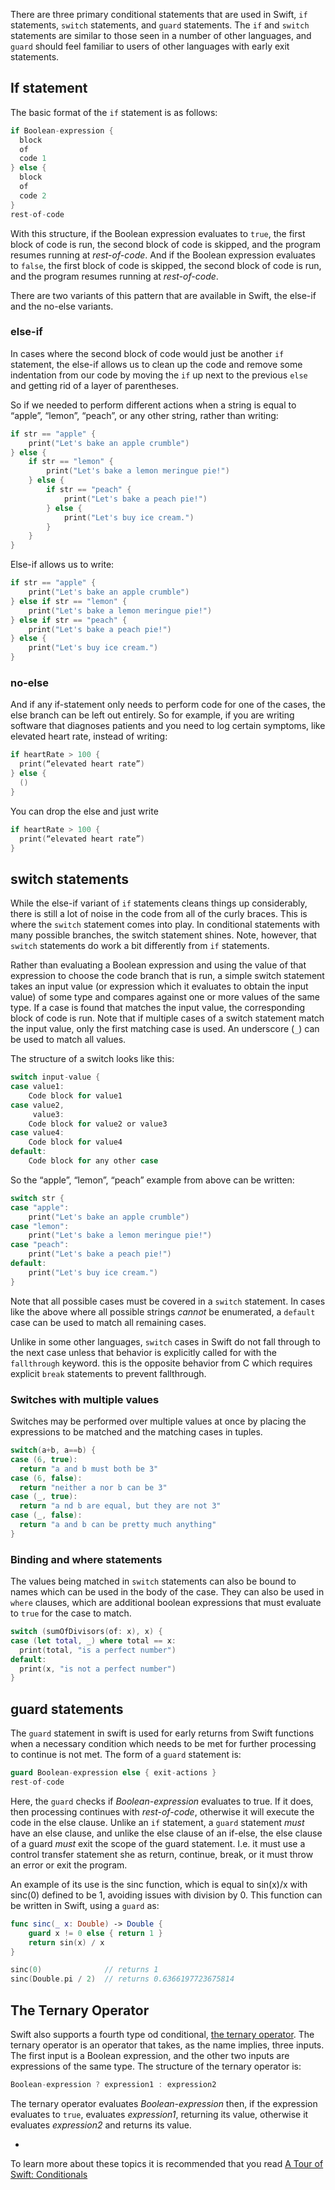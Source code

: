 There are three primary conditional statements that are used in Swift, `if` statements, `switch` statements, and `guard` statements. The `if` and `switch` statements are similar to those seen in a number of other languages, and `guard` should feel familiar to users of other languages with early exit statements.

## If statement

The basic format of the `if` statement is as follows:

```swift
if Boolean-expression {
  block
  of
  code 1
} else {
  block
  of
  code 2
}
rest-of-code
```

With this structure, if the Boolean expression evaluates to `true`, the first block of code is run, the second block of code is skipped, and the program resumes running at _rest-of-code_. And if the Boolean expression evaluates to `false`, the first block of code is skipped, the second block of code is run, and the program resumes running at _rest-of-code_.

There are two variants of this pattern that are available in Swift, the else-if and the no-else variants.

### else-if

In cases where the second block of code would just be another `if` statement, the else-if allows us to clean up the code and remove some indentation from our code by moving the `if` up next to the previous `else` and getting rid of a layer of parentheses.

So if we needed to perform different actions when a string is equal to “apple”, “lemon”, “peach”, or any other string, rather than writing:

```swift
if str == "apple" {
    print("Let's bake an apple crumble")
} else {
    if str == "lemon" {
        print("Let's bake a lemon meringue pie!")
    } else {
        if str == "peach" {
            print("Let's bake a peach pie!")
        } else {
            print("Let's buy ice cream.")
        }
    }
}
```

Else-if allows us to write:

```swift
if str == "apple" {
    print("Let's bake an apple crumble")
} else if str == "lemon" {
    print("Let's bake a lemon meringue pie!")
} else if str == "peach" {
    print("Let's bake a peach pie!")
} else {
    print("Let's buy ice cream.")
}
```

### no-else

And if any if-statement only needs to perform code for one of the cases, the else branch can be left out entirely. So for example, if you are writing software that diagnoses patients and you need to log certain symptoms, like elevated heart rate, instead of writing:

```swift
if heartRate > 100 {
  print(“elevated heart rate”)
} else {
  ()
}
```

You can drop the else and just write

```swift
if heartRate > 100 {
  print(“elevated heart rate”)
}
```

## switch statements

While the else-if variant of `if` statements cleans things up considerably, there is still a lot of noise in the code from all of the curly braces. This is where the `switch` statement comes into play. In conditional statements with many possible branches, the switch statement shines. Note, however, that `switch` statements do work a bit differently from `if` statements.

Rather than evaluating a Boolean expression and using the value of that expression to choose the code branch that is run, a simple switch statement takes an input value (or expression which it evaluates to obtain the input value) of some type and compares against one or more values of the same type. If a case is found that matches the input value, the corresponding block of code is run. Note that if multiple cases of a switch statement match the input value, only the first matching case is used. An underscore (`_`) can be used to match all values.

The structure of a switch looks like this:

```swift
switch input-value {
case value1:
    Code block for value1
case value2,
     value3:
    Code block for value2 or value3
case value4:
    Code block for value4
default:
    Code block for any other case
```

So the “apple”, “lemon”, “peach” example from above can be written:

```swift
switch str {
case "apple":
    print("Let's bake an apple crumble")
case "lemon":
    print("Let's bake a lemon meringue pie!")
case "peach":
    print("Let's bake a peach pie!")
default:
    print("Let's buy ice cream.")
}
```

Note that all possible cases must be covered in a `switch` statement. In cases like the above where all possible strings _cannot_ be enumerated, a `default` case can be used to match all remaining cases.

Unlike in some other languages, `switch` cases in Swift do not fall through to the next case unless that behavior is explicitly called for with the `fallthrough` keyword. this is the opposite behavior from C which requires explicit `break` statements to prevent fallthrough.

### Switches with multiple values

Switches may be performed over multiple values at once by placing the expressions to be matched and the matching cases in tuples.

```swift
switch(a+b, a==b) {
case (6, true):
  return "a and b must both be 3"
case (6, false):
  return "neither a nor b can be 3"
case (_, true):
  return "a nd b are equal, but they are not 3"
case (_, false):
  return "a and b can be pretty much anything"
}
```

### Binding and where statements

The values being matched in `switch` statements can also be bound to names which can be used in the body of the case. They can also be used in `where` clauses, which are additional boolean expressions that must evaluate to `true` for the case to match.

```swift
switch (sumOfDivisors(of: x), x) {
case (let total, _) where total == x:
  print(total, "is a perfect number")
default:
  print(x, "is not a perfect number")
}
```

## guard statements

The `guard` statement in swift is used for early returns from Swift functions when a necessary condition which needs to be met for further processing to continue is not met. The form of a `guard` statement is:

```swift
guard Boolean-expression else { exit-actions }
rest-of-code
```

Here, the `guard` checks if _Boolean-expression_ evaluates to true. If it does, then processing continues with _rest-of-code_, otherwise it will execute the code in the else clause. Unlike an `if` statement, a `guard` statement _must_ have an else clause, and unlike the else clause of an if-else, the else clause of a guard _must_ exit the scope of the guard statement. I.e. it must use a control transfer statement she as return, continue, break, or it must throw an error or exit the program.

An example of its use is the sinc function, which is equal to sin(x)/x with sinc(0) defined to be 1, avoiding issues with division by 0. This function can be written in Swift, using a `guard` as:

```swift
func sinc(_ x: Double) -> Double {
    guard x != 0 else { return 1 }
    return sin(x) / x
}

sinc(0)              // returns 1
sinc(Double.pi / 2)  // returns 0.6366197723675814
```

## The Ternary Operator

Swift also supports a fourth type od conditional, [the ternary operator][ternaryoperator]. The ternary operator is an operator that takes, as the name implies, three inputs. The first input is a Boolean expression, and the other two inputs are expressions of the same type. The structure of the ternary operator is:

```swift
Boolean-expression ? expression1 : expression2
```

The ternary operator evaluates _Boolean-expression_ then, if the expression evaluates to `true`, evaluates _expression1_, returning its value, otherwise it evaluates _expression2_ and returns its value.

-

To learn more about these topics it is recommended that you read [A Tour of Swift: Conditionals][conditionals]

[conditionals]: https://docs.swift.org/swift-book/LanguageGuide/ControlFlow.html#ID127
[ternaryoperator]: https://docs.swift.org/swift-book/LanguageGuide/BasicOperators.html#ID71
